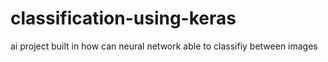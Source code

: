 # classification-using-keras
ai project built in how can neural network able to classifiy between images 
